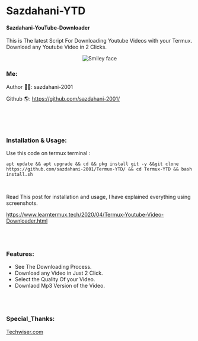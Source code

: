# Sazdahani-YTD
#### Sazdahani-YouTube-Downloader
This is The latest Script For Downloading Youtube Videos with your Termux. Download any Youtube Video in 2 Clicks.
<p align="center">
  <img alt="Smiley face" src="https://s18.picofile.com/file/8440477284/youtube_dl_logo.png">
<br>

### Me:
Author 👨‍💻: sazdahani-2001 <br>

Github 🌎: https://github.com/sazdahani-2001/ <br>

<br>
<br>
<br>

### Installation & Usage:

Use this code on termux terminal : <br>

<pre>
<code>apt update &amp;&amp; apt upgrade &amp;&amp; cd &amp;&amp; pkg install git -y &amp;&amp;git clone https://github.com/sazdahani-2001/Termux-YTD/ &amp;&amp; cd Termux-YTD &amp;&amp; bash install.sh</code></pre>

<p>&nbsp;</p>

Read This post for installation and usage, I have explained everything using screenshots.

https://www.learntermux.tech/2020/04/Termux-Youtube-Video-Downloader.html

<br>
<br>

### Features:
- See The Downloading Process.
- Download any Video in Just 2 Click.
- Select the Quality Of your Video.
- Downlaod Mp3 Version of the Video.

<br>
<br>

### Special_Thanks:
<a href="https://techwiser.com/how-to-use-termux-to-download-youtube-videos/">Techwiser.com</a>
